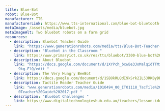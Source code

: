 ```yaml
---
title: Blue-Bot
robot: Blue-Bot
manufacturer: TTS
manufacturerLink: https://www.tts-international.com/blue-bot-bluetooth-programmable-floor-robot/1015269.html
metaImage: /assets/media/bluebot.jpg
metaImageAlt: Two bluebot robots on a farm grid
resources:
  - description: Bluebot Teacher Guide
    link: "https://www.generationrobots.com/media/tts/Blue-Bot-Teacher-Guide.pdf "
  - description: "Bluebot in the Classroom "
    link: https://www.primaryict.co.uk/res/tts/bluebot/3300-blue-bot%20computer%20guide_b.pdf
  - description: About Bluebot
    link: "https://docs.google.com/document/d/1XYPch_bxwBe3JoMalqidTTMxwT1zOZMY2_Ah\
      9kg-FlQ/edit "
  - description: The Very Hungry BeeBot
    link: https://docs.google.com/document/d/1SBOkRLQdI9kSrk2IL53RKByDRseDhCAIvIELsq3NYV8/edit
  - description: Tactile Reader Teacher Guide
    link: "www.generationrobots.com/media/1010494_00_IT01118_TacTile%20Reader%20-%2\
      0Teacher%20Guide%202017.pdf "
  - description: "Bluebot Challenges "
    link: https://www.digitaltechnologieshub.edu.au/teachers/lesson-ideas/integrating-digital-technologies/blue-bot-challenges
---
```

